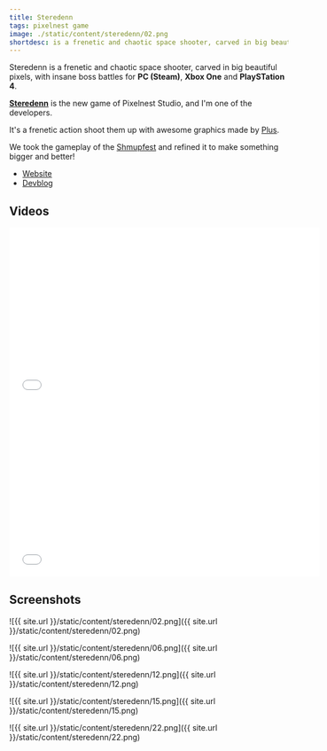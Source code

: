 ```yaml
---
title: Steredenn
tags: pixelnest game
image: ./static/content/steredenn/02.png
shortdesc: is a frenetic and chaotic space shooter, carved in big beautiful pixels, with insane boss battles for PC (Steam), Xbox One and PlayStation 4
---
```


Steredenn is a frenetic and chaotic space shooter, carved in big beautiful pixels, with insane boss battles for **PC (Steam)**, **Xbox One** and **PlaySTation 4**.

**[Steredenn](http://steredenn.pixelnest.io/)** is the new game of Pixelnest Studio, and I'm one of the developers.

It's a frenetic action shoot them up with awesome graphics made by [Plus](http://pluspixels.tumblr.com).

We took the gameplay of the [Shmupfest](../shmupfest) and refined it to make something bigger and better!

- [Website](http://steredenn.pixelnest.io/)
- [Devblog](http://steredenn-game.tumblr.com)

## Videos

<iframe width="560" height="315" src="//www.youtube.com/embed/vUnwuNje110" frameborder="0" allowfullscreen></iframe>

<iframe width="560" height="315" src="//www.youtube.com/embed/LMAmQLODcTg" frameborder="0" allowfullscreen></iframe>

## Screenshots

![{{ site.url }}/static/content/steredenn/02.png]({{ site.url }}/static/content/steredenn/02.png)

![{{ site.url }}/static/content/steredenn/06.png]({{ site.url }}/static/content/steredenn/06.png)

![{{ site.url }}/static/content/steredenn/12.png]({{ site.url }}/static/content/steredenn/12.png)

![{{ site.url }}/static/content/steredenn/15.png]({{ site.url }}/static/content/steredenn/15.png)

![{{ site.url }}/static/content/steredenn/22.png]({{ site.url }}/static/content/steredenn/22.png)
